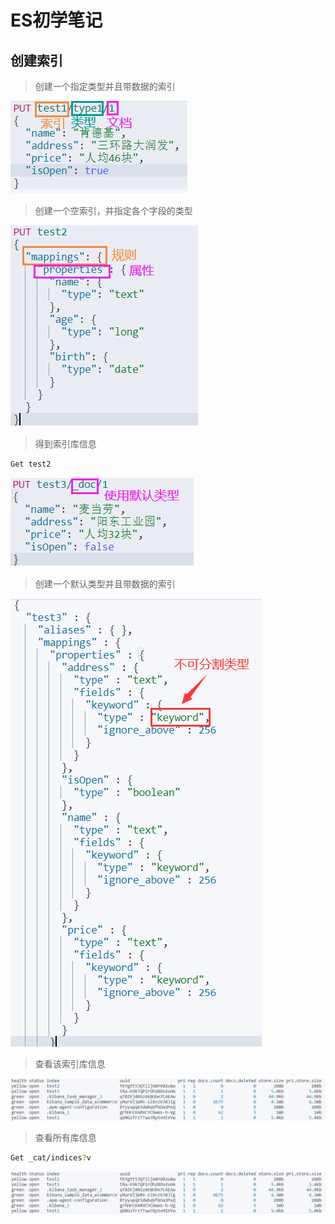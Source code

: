 # ES初学笔记

## 创建索引

> 创建一个指定类型并且带数据的索引

![Screenshot](ES-CRUD/res1.png)

> 创建一个空索引，并指定各个字段的类型

![Screenshot](ES-CRUD/res2.png)

> 得到索引库信息

``` Bash
Get test2
```

![Screenshot](ES-CRUD/res3.png)

> 创建一个默认类型并且带数据的索引

![Screenshot](ES-CRUD/res4.png)

> 查看该索引库信息

![Screenshot](ES-CRUD/res5.png)

> 查看所有库信息

``` Bash
Get _cat/indices?v
```

![Screenshot](ES-CRUD/res5.png)
